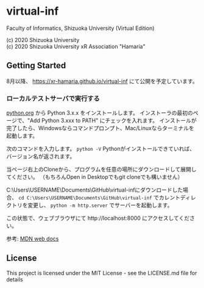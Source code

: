 # virtual-inf
Faculty of Informatics, Shizuoka University (Virtual Edition)

(c) 2020 Shizuoka University  
(c) 2020 Shizuoka University xR Association "Hamaria"

## Getting Started

8月以降、 https://xr-hamaria.github.io/virtual-inf にて公開を予定しています。

### ローカルテストサーバで実行する

[python.org](https://www.python.org/downloads/) から Python 3.x.x をインストールします。
インストーラの最初のページで、"Add Python 3.xxx to PATH" にチェックを入れます。
インストールが完了したら、Windowsならコマンドプロンプト、Mac/Linuxならターミナルを起動します。

次のコマンドを入力します。
```python -V```
Pythonがインストールできていれば、バージョン名が返されます。

当ページ右上のCloneから、プログラムを任意の場所にダウンロードして展開してください。
（もちろんOpen in Desktopでもgit cloneでも構いません）

C:\Users\USERNAME\Documents\GitHub\virtual-infにダウンロードした場合、
```cd C:\Users\USERNAME\Documents\GitHub\virtual-inf```
でカレントディレクトリを変更し、
```python -m http.server```
でサーバーを起動します。

この状態で、ウェブブラウザにて http://localhost:8000 にアクセスしてください。

参考: [MDN web docs](https://developer.mozilla.org/ja/docs/Learn/Common_questions/set_up_a_local_testing_server)

## License

This project is licensed under the MIT License - see the LICENSE.md file for details